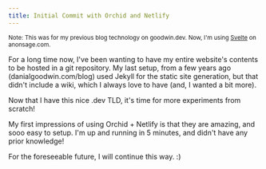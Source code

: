 ```yaml
---
title: Initial Commit with Orchid and Netlify
---
```

<small>Note: This was for my previous blog technology on goodwin.dev. Now, I'm using [Svelte](./dev/2020-03-22-new-static-blog-site) on anonsage.com.</small>

For a long time now, I've been wanting to have my entire website's contents to be hosted in a git repository. My last setup, from a few years ago (danialgoodwin.com/blog) used Jekyll for the static site generation, but that didn't include a wiki, which I always love to have (and, I wanted a bit more).

Now that I have this nice .dev TLD, it's time for more experiments from scratch!

My first impressions of using Orchid + Netlify is that they are amazing, and sooo easy to setup. I'm up and running in 5 minutes, and didn't have any prior knowledge!

For the foreseeable future, I will continue this way. :)

